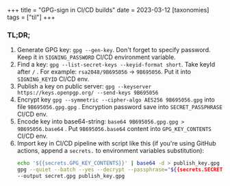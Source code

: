 +++
title = "GPG-sign in CI/CD builds"
date = 2023-03-12
[taxonomies]
tags = ["til"]
+++

### TL;DR;
1. Generate GPG key: `gpg --gen-key`. Don't forget to specify password. Keep it in `SIGNING_PASSWORD` CI/CD environment variable.
2. Find a key: `gpg --list-secret-keys --keyid-format short`. Take keyId after `/` . For example: `rsa2048/9B695056` -> `9B695056`. Put it into `SIGNING_KEYID` CI/CD env.
3. Publish a key on public server: `gpg --keyserver https://keys.openpgp.org/ --send-keys 9B695056`
4. Encrypt key `gpg --symmetric --cipher-algo AES256 9B695056.gpg` into file `9B695056.gpg.gpg` . Encryption password save into `SECRET_PASSPHRASE` CI/CD env.
5. Encode key into base64-string: `base64 9B695056.gpg.gpg > 9B695056.base64` . Put `9B695056.base64` content into `GPG_KEY_CONTENTS` CI/CD env.
6. Import key in CI/CD pipeline with script like this (if you're using GitHub actions, append a `secrets.` to environment variables substitution):
    ```bash
    echo '${{secrets.GPG_KEY_CONTENTS}}' | base64 -d > publish_key.gpg
    gpg --quiet --batch --yes --decrypt --passphrase="${{secrets.SECRET_PASSPHRASE}}" \
    --output secret.gpg publish_key.gpg
    ```

<!-- more -->
